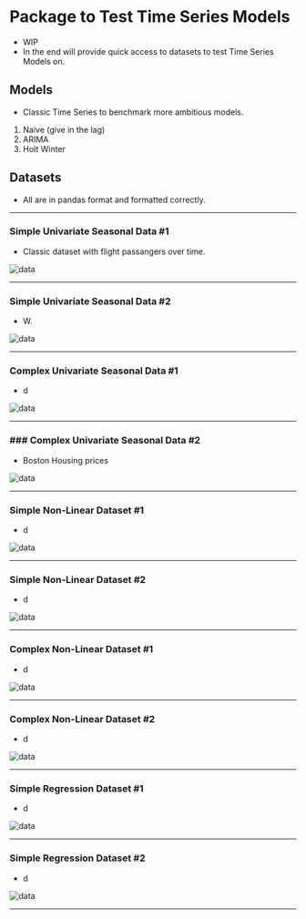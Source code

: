# Package to Test Time Series Models

* WIP 
* In the end will provide quick access to datasets to test Time Series Models on. 

## Models

* Classic Time Series to benchmark more ambitious models. 
1. Naive (give in the lag) 
2. ARIMA
3. Holt Winter

## Datasets
* All are in pandas format and formatted correctly.
______

### Simple Univariate Seasonal Data #1

* Classic dataset with flight passangers over time.

![data](https://www.solver.com/sites/default/files/Timese1.jpg)

______

### Simple Univariate Seasonal Data #2

* W.

![data]()

______


### Complex Univariate Seasonal Data #1

* d 

![data]()

______

### ### Complex Univariate Seasonal Data #2 

* Boston Housing prices

![data]()

______


### Simple Non-Linear Dataset #1

* d 

![data]()

______


### Simple Non-Linear Dataset #2 

* d 

![data]()

______

### Complex Non-Linear Dataset #1

* d 

![data]()

______


### Complex Non-Linear Dataset #2 

* d 

![data]()

______


### Simple Regression Dataset #1

* d 

![data]()

______


### Simple Regression Dataset #2

* d 

![data]()

______

